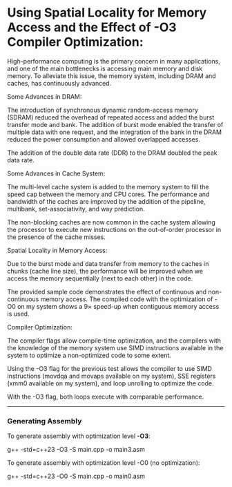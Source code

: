 # Using Spatial Locality for Memory Access and the Effect of -O3 Compiler Optimization:

High-performance computing is the primary concern in many applications, and one of the main bottlenecks is accessing main memory and disk memory. To alleviate this issue, the memory system, including DRAM and caches, has continuously advanced.

Some Advances in DRAM:

The introduction of synchronous dynamic random-access memory (SDRAM) reduced the overhead of repeated access and added the burst transfer mode and bank. The addition of burst mode enabled the transfer of multiple data with one request, and the integration of the bank in the DRAM reduced the power consumption and allowed overlapped accesses.

The addition of the double data rate (DDR) to the DRAM doubled the peak data rate.

Some Advances in Cache System:

The multi-level cache system is added to the memory system to fill the speed cap between the memory and CPU cores. The performance and bandwidth of the caches are improved by the addition of the pipeline, multibank, set-associativity, and way prediction.

The non-blocking caches are now common in the cache system allowing the processor to execute new instructions on the out-of-order processor in the presence of the cache misses.

Spatial Locality in Memory Access:

Due to the burst mode and data transfer from memory to the caches in chunks (cache line size), the performance will be improved when we access the memory sequentially (next to each other) in the code. 

The provided sample code demonstrates the effect of continuous and non-continuous memory access. The compiled code with the optimization of -O0 on my system shows a 9× speed-up when contiguous memory access is used.

Compiler Optimization:

The compiler flags allow compile-time optimization, and the compilers with the knowledge of the memory system use SIMD instructions available in the system to optimize a non-optimized code to some extent.

Using the -O3 flag for the previous test allows the compiler to use SIMD instructions (movdqa and movaps available on my system), SSE registers (xmm0 available on my system), and loop unrolling to optimize the code.

With the -O3 flag, both loops execute with comparable performance.


---

### Generating Assembly

To generate assembly with optimization level **-O3**:

g++ -std=c++23 -O3 -S main.cpp -o main3.asm

To generate assembly with optimization level -O0 (no optimization):

g++ -std=c++23 -O0 -S main.cpp -o main0.asm